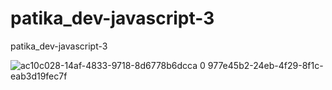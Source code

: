 # patika_dev-javascript-3
patika_dev-javascript-3

![ac10c028-14af-4833-9718-8d6778b6dcca 0 977e45b2-24eb-4f29-8f1c-eab3d19fec7f](https://user-images.githubusercontent.com/38539652/213041915-8aa3b462-450b-422c-ab45-788ea1b75277.gif)
